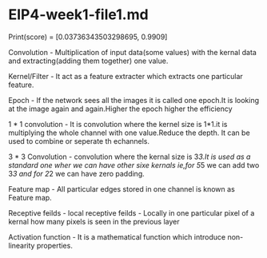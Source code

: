 # EIP4-week1-file1.md

Print(score) = [0.03736343503298695, 0.9909]

Convolution - Multiplication of input data(some values) with the kernal data and extracting(adding them together) one value.

Kernel/Filter - It act as a feature extracter which extracts one particular feature.

Epoch - If the network sees all the images it is called one epoch.It is looking at the image again and again.Higher the epoch higher the           efficiency

1 * 1 convolution - It is convolution where the kernel size is 1*1.it is multiplying the whole channel with one value.Reduce the depth.
                    It can be used to combine or seperate th echannels.

3 * 3 Convolution - convolution where the kernal size is 3*3.It is used as a standard one wher we can have other sixe kernals ie,for 5*5                       we can add two 3*3 and for 2*2 we can have zero padding.

Feature map - All particular edges stored in one channel is known as Feature map.

Receptive feilds - 
local receptive feilds - Locally in one particular pixel of a kernal how many pixels is seen in the previous layer

Activation function - It is a mathematical function which introduce non-linearity properties.
